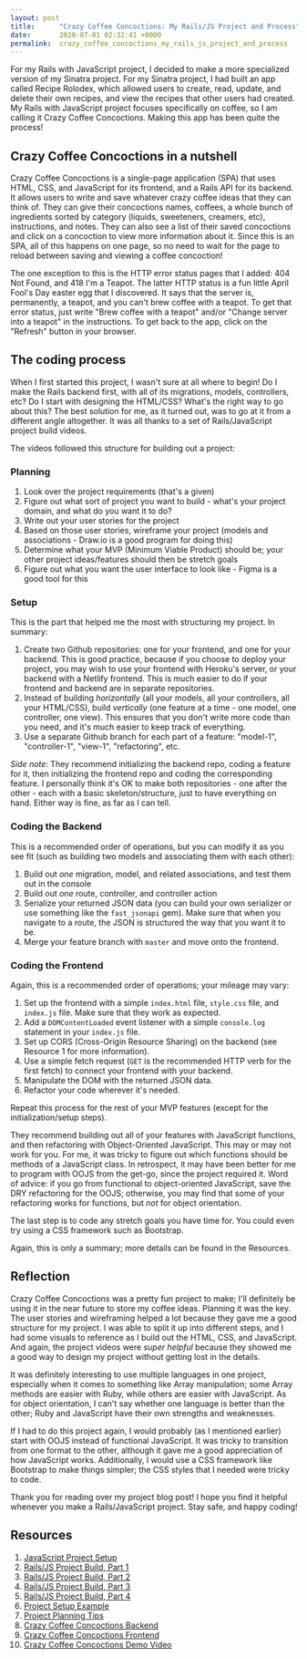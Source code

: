 ```yaml
---
layout: post
title:      "Crazy Coffee Concoctions: My Rails/JS Project and Process"
date:       2020-07-01 02:32:41 +0000
permalink:  crazy_coffee_concoctions_my_rails_js_project_and_process
---
```



For my Rails with JavaScript project, I decided to make a more specialized version of my Sinatra project. For my Sinatra project, I had built an app called Recipe Rolodex, which allowed users to create, read, update, and delete their own recipes, and view the recipes that other users had created. My Rails with JavaScript project focuses specifically on coffee, so I am calling it Crazy Coffee Concoctions. Making this app has been quite the process!

## Crazy Coffee Concoctions in a nutshell

Crazy Coffee Concoctions is a single-page application (SPA) that uses HTML, CSS, and JavaScript for its frontend, and a Rails API for its backend. It allows users to write and save whatever crazy coffee ideas that they can think of. They can give their concoctions names, coffees, a whole bunch of ingredients sorted by category (liquids, sweeteners, creamers, etc), instructions, and notes. They can also see a list of their saved concoctions and click on a concoction to view more information about it. Since this is an SPA, all of this happens on one page, so no need to wait for the page to reload between saving and viewing a coffee concoction!

The one exception to this is the HTTP error status pages that I added: 404 Not Found, and 418 I'm a Teapot. The latter HTTP status is a fun little April Fool's Day easter egg that I discovered. It says that the server is, permanently, a teapot, and you can't brew coffee with a teapot. To get that error status, just write "Brew coffee with a teapot" and/or "Change server into a teapot" in the instructions. To get back to the app, click on the "Refresh" button in your browser.

## The coding process

When I first started this project, I wasn't sure at all where to begin! Do I make the Rails backend first, with all of its migrations, models, controllers, etc? Do I start with designing the HTML/CSS? What's the right way to go about this? The best solution for me, as it turned out, was to go at it from a different angle altogether. It was all thanks to a set of Rails/JavaScript project build videos.

The videos followed this structure for building out a project:

### Planning

1. Look over the project requirements (that's a given)
2. Figure out what sort of project you want to build - what's your project domain, and what do you want it to do?
3. Write out your user stories for the project
4. Based on those user stories, wireframe your project (models and associations - Draw.io is a good program for doing this)
5. Determine what your MVP (Minimum Viable Product) should be; your other project ideas/features should then be stretch goals
6. Figure out what you want the user interface to look like - Figma is a good tool for this

### Setup

This is the part that helped me the most with structuring my project. In summary:

1. Create two Github repositories: one for your frontend, and one for your backend. This is good practice, because if you choose to deploy your project, you may wish to use your frontend with Heroku's server, or your backend with a Netlify frontend. This is much easier to do if your frontend and backend are in separate repositories.
2. Instead of building *horizontally* (all your models, all your controllers, all your HTML/CSS), build *vertically* (one feature at a time - one model, one controller, one view). This ensures that you don't write more code than you need, and it's much easier to keep track of everything.
3. Use a separate Github branch for each part of a feature: "model-1", "controller-1", "view-1", "refactoring", etc.

*Side note*: They recommend initializing the backend repo, coding a feature for it, then initializing the frontend repo and coding the corresponding feature. I personally think it's OK to make both repositories - one after the other - each with a basic skeleton/structure, just to have everything on hand. Either way is fine, as far as I can tell.

### Coding the Backend

This is a recommended order of operations, but you can modify it as you see fit (such as building two models and associating them with each other):

1. Build out *one* migration, model, and related associations, and test them out in the console
2. Build out *one* route, controller, and controller action
3. Serialize your returned JSON data (you can build your own serializer or use something like the `fast_jsonapi` gem). Make sure that when you navigate to a route, the JSON is structured the way that you want it to be.
4. Merge your feature branch with `master` and move onto the frontend.

### Coding the Frontend

Again, this is a recommended order of operations; your mileage may vary:

1. Set up the frontend with a simple `index.html` file, `style.css` file, and `index.js` file. Make sure that they work as expected.
2. Add a `DOMContentLoaded` event listener with a simple `console.log` statement in your `index.js` file.
3. Set up CORS (Cross-Origin Resource Sharing) on the backend (see Resource 1 for more information).
4. Use a simple fetch request (`GET` is the recommended HTTP verb for the first fetch) to connect your frontend with your backend.
5. Manipulate the DOM with the returned JSON data.
6. Refactor your code wherever it's needed.

Repeat this process for the rest of your MVP features (except for the initialization/setup steps).

They recommend building out all of your features with JavaScript functions, and then refactoring with Object-Oriented JavaScript. This may or may not work for you. For me, it was tricky to figure out which functions should be methods of a JavaScript class. In retrospect, it may have been better for me to program with OOJS from the get-go, since the project required it. Word of advice: if you go from functional to object-oriented JavaScript, save the DRY refactoring for the OOJS; otherwise, you may find that some of your refactoring works for functions, but *not* for object orientation.

The last step is to code any stretch goals you have time for. You could even try using a CSS framework such as Bootstrap.

Again, this is only a summary; more details can be found in the Resources.

## Reflection
Crazy Coffee Concoctions was a pretty fun project to make; I'll definitely be using it in the near future to store my coffee ideas. Planning it was the key. The user stories and wireframing helped a lot because they gave me a good structure for my project. I was able to split it up into different steps, and I had some visuals to reference as I build out the HTML, CSS, and JavaScript. And again, the project videos were *super helpful* because they showed me a good way to design my project without getting lost in the details.

It was definitely interesting to use multiple languages in one project, especially when it comes to something like Array manipulation; some Array methods are easier with Ruby, while others are easier with JavaScript. As for object orientation, I can't say whether one language is better than the other; Ruby and JavaScript have their own strengths and weaknesses.

If I had to do this project again, I would probably (as I mentioned earlier) start with OOJS instead of functional JavaScript. It was tricky to transition from one format to the other, although it gave me a good appreciation of how JavaScript works. Additionally, I would use a CSS framework like Bootstrap to make things simpler; the CSS styles that I needed were tricky to code.

Thank you for reading over my project blog post! I hope you find it helpful whenever you make a Rails/JavaScript project. Stay safe, and happy coding!

## Resources
1. [JavaScript Project Setup](https://github.com/AyanaZaire/seeda_syllabus_frontend/blob/master/js-project-ooo-frontend.md)
2. [Rails/JS Project Build, Part 1](https://www.youtube.com/watch?v=Q5R7HSqdGFk&feature=youtu.be)
3. [Rails/JS Project Build, Part 2](https://www.youtube.com/watch?v=sLrFiwhMPZU&feature=youtu.be)
4. [Rails/JS Project Build, Part 3](https://www.youtube.com/watch?v=2xvuGWI3H58&feature=youtu.be)
5. [Rails/JS Project Build, Part 4](https://www.youtube.com/watch?v=oUiLxmgOvJ8&feature=youtu.be)
6. [Project Setup Example](https://github.com/learn-co-curriculum/mod3-project-week-setup-example)
7. [Project Planning Tips](https://github.com/learn-co-students/js-spa-project-instructions-online-web-sp-000/blob/master/project-planning-tips.md)
8. [Crazy Coffee Concoctions Backend](https://github.com/Sdcrouse/crazy-coffee-concoctions-backend)
9. [Crazy Coffee Concoctions Frontend](https://github.com/Sdcrouse/crazy-coffee-concoctions-frontend)
10. [Crazy Coffee Concoctions Demo Video](https://www.loom.com/share/0c1ec46b01a0444384c4e96cfb44f963)



